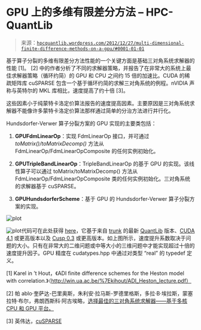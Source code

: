 <!--yml

category: 未分类

date: 2024-05-17 23:41:11

-->

# GPU 上的多维有限差分方法 – HPC-QuantLib

> 来源：[`hpcquantlib.wordpress.com/2012/12/27/multi-dimensional-finite-difference-methods-on-a-gpu/#0001-01-01`](https://hpcquantlib.wordpress.com/2012/12/27/multi-dimensional-finite-difference-methods-on-a-gpu/#0001-01-01)

基于算子分裂的多维有限差分方法性能的一个关键方面是基础三对角系统求解器的性能 [1]。 [2] 中的作者分析了不同的求解器策略，并报告了在非常大的系统上最佳求解器策略（循环约简）的 GPU 和 CPU 之间约 15 倍的加速比。CUDA 的稀疏矩阵库 cuSPARSE 包含一个基于循环约简的求解三对角系统的例程。nVIDIA 声称与英特尔的 MKL 库相比，速度提高了约十倍 [3]。

这些因素小于纯蒙特卡洛定价算法报告的速度提高因素。主要原因是三对角系统求解器不能像许多蒙特卡洛定价算法那样通过简单的分治方法进行并行化。

Hundsdorfer-Verwer 算子分裂方案的 GPU 实现的主要类包括：

1.  **GPUFdmLinearOp**：实现 FdmLinearOp 接口，并可通过 *toMatrix()/toMatrixDecomp()* 方法从 FdmLinearOp/FdmLinearOpComposite 的任何实例初始化。

1.  **GPUTripleBandLinearOp**：TripleBandLinearOp 的基于 GPU 的实现。该线性算子可以通过 toMatrix/toMatrixDecomp() 方法从 FdmLinearOp/FdmLinearOpComposite 类的任何实例初始化。三对角系统的求解器基于 cuSPARSE。

1.  **GPUHundsdorferScheme**：基于 GPU 的 Hundsdorfer-Verwer 算子分裂方案的实现。

![plot](https://hpcquantlib.wordpress.com/2012/12/27/multi-dimensional-finite-difference-methods-on-a-gpu/plot-50/)

![plot](https://hpcquantlib.wordpress.com/2012/12/27/multi-dimensional-finite-difference-methods-on-a-gpu/plot-51/)代码可在此处获得 [here](http://hpc-quantlib.de/src/gpuopsplitting.zip)，它基于来自 [trunk](http://sourceforge.net/p/quantlib/code/HEAD/tree/) 的最新 [QuantLib](http://quantlib.org) 版本、[CUDA 4.1](https://developer.nvidia.com/category/zone/cuda-zone) 或更高版本以及 [Cusp 0.3](http://code.google.com/p/cusp-library/) 或更高版本。如上图所示，速度提升系数取决于问题的大小。只有在非常大的二维问题或中等大小的三维问题中才能实现超过十倍的速度提升因子。GPU 精度在 cudatypes.hpp 中通过对类型 “real” 的 typedef 定义。

[1] Karel in ’t Hout，《ADI finite difference schemes for the Heston model with correlation.》（http://win.ua.ac.be/%7Ekihout/ADI_Heston_lecture.pdf）

[2] 帕 ablo·奎萨达-巴里奥斯，朱利安·拉马斯-罗德里格斯，多拉·B·埃拉斯，蒙塞拉特·布尔，弗朗西斯科·阿古埃略，[选择最佳的三对角系统求解器——基于多核 CPU 和 GPU 平台。](http://weblidi.info.unlp.edu.ar/worldcomp2011-mirror/pdp8294.pdf)

[3] 英伟达，[cuSPARSE](https://developer.nvidia.com/cusparse)
